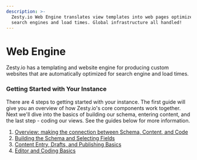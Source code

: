 ```yaml
---
description: >-
  Zesty.io Web Engine translates view templates into web pages optimized for
  search engines and load times. Global infrastructure all handled!
---
```


# Web Engine

Zesty.io has a templating and website engine for producing custom websites that are automatically optimized for search engine and load times.

### Getting Started with Your Instance

There are 4 steps to getting started with your instance. The first guide will give you an overview of how Zesty.io's core components work together. Next we'll dive into the basics of building our schema, entering content, and the last step - coding our views. See the guides below for more information.

1. [Overview: making the connection between Schema, Content, and Code](https://zesty.org/services/web-engine/guides/the-connection-between-schema-content-and-code)
2. [Building the Schema and Selecting Fields](guides/building-the-schema-and-selecting-fields.md)
3. [Content Entry, Drafts, and Publishing Basics](guides/content-entry-drafts-and-publishing.md)
4. [Editor and Coding Basics](https://zesty.org/services/web-engine/guides/editor-and-coding-basics)



